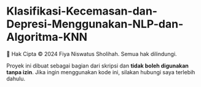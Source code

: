 # Klasifikasi-Kecemasan-dan-Depresi-Menggunakan-NLP-dan-Algoritma-KNN

🚫 Hak Cipta © 2024 Fiya Niswatus Sholihah. Semua hak dilindungi.

Proyek ini dibuat sebagai bagian dari skripsi dan **tidak boleh digunakan tanpa izin**.
Jika ingin menggunakan kode ini, silakan hubungi saya terlebih dahulu.
